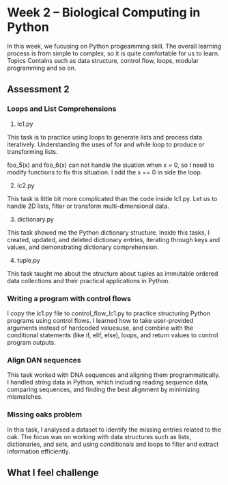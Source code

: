# Week 2 – Biological Computing in Python
In this week, we fucusing on Python progeamming skill. The overall learning process is from simple to complex, so it is quite comfortable for us to learn. Topics Contains such as data structure, control flow, loops, modular programming and so on. 

## Assessment 2
### Loops and List Comprehensions
1. lc1.py 

This task is to practice using loops to generate lists and process data iteratively. Understanding the uses of for and while loop to produce or transforming lists. 

foo_5(x) and foo_6(x) can not handle the siuation when x = 0, so I need to modify functions to fix this situation. I add the x == 0 in side the loop.

2. lc2.py 

This task is little bit more complicated than the code inside lc1.py. Let us to handle 2D lists, filter or transform multi-dimensional data.

3. dictionary.py 

This task showed me the Python dictionary structure. Inside this tasks, I created, updated, and deleted dictionary entries, iterating through keys and values, and demonstrating dictionary comprehension.

4. tuple.py

This task taught me about the structure about tuples as immutable ordered data collections and their practical applications in Python.

### Writing a program with control flows
I copy the lc1.py file to control_flow_lc1.py to practice structuring Python programs using control flows. I learned how to take user-provided arguments instead of hardcoded valuesuse, and combine with the conditional statements (like if, elif, else), loops, and return values to control program outputs. 

### Align DAN sequences
This task worked with DNA sequences and aligning them programmatically. I handled string data in Python, which including reading sequence data, comparing sequences, and finding the best alignment by minimizing mismatches.

### Missing oaks problem
In this task, I analysed a dataset to identify the missing entries related to the oak. The focus was on working with data structures such as lists, dictionaries, and sets, and using conditionals and loops to filter and extract information efficiently.

## What I feel challenge


